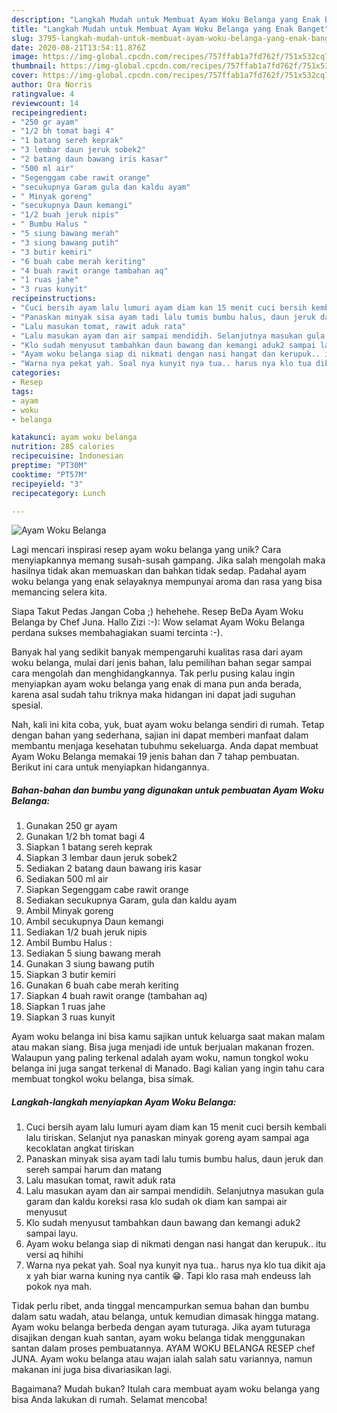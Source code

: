```yaml
---
description: "Langkah Mudah untuk Membuat Ayam Woku Belanga yang Enak Banget"
title: "Langkah Mudah untuk Membuat Ayam Woku Belanga yang Enak Banget"
slug: 3795-langkah-mudah-untuk-membuat-ayam-woku-belanga-yang-enak-banget
date: 2020-08-21T13:54:11.876Z
image: https://img-global.cpcdn.com/recipes/757ffab1a7fd762f/751x532cq70/ayam-woku-belanga-foto-resep-utama.jpg
thumbnail: https://img-global.cpcdn.com/recipes/757ffab1a7fd762f/751x532cq70/ayam-woku-belanga-foto-resep-utama.jpg
cover: https://img-global.cpcdn.com/recipes/757ffab1a7fd762f/751x532cq70/ayam-woku-belanga-foto-resep-utama.jpg
author: Ora Norris
ratingvalue: 4
reviewcount: 14
recipeingredient:
- "250 gr ayam"
- "1/2 bh tomat bagi 4"
- "1 batang sereh keprak"
- "3 lembar daun jeruk sobek2"
- "2 batang daun bawang iris kasar"
- "500 ml air"
- "Segenggam cabe rawit orange"
- "secukupnya Garam gula dan kaldu ayam"
- " Minyak goreng"
- "secukupnya Daun kemangi"
- "1/2 buah jeruk nipis"
- " Bumbu Halus "
- "5 siung bawang merah"
- "3 siung bawang putih"
- "3 butir kemiri"
- "6 buah cabe merah keriting"
- "4 buah rawit orange tambahan aq"
- "1 ruas jahe"
- "3 ruas kunyit"
recipeinstructions:
- "Cuci bersih ayam lalu lumuri ayam diam kan 15 menit cuci bersih kembali lalu tiriskan. Selanjut nya panaskan minyak goreng ayam sampai aga kecoklatan angkat tiriskan"
- "Panaskan minyak sisa ayam tadi lalu tumis bumbu halus, daun jeruk dan sereh sampai harum dan matang"
- "Lalu masukan tomat, rawit aduk rata"
- "Lalu masukan ayam dan air sampai mendidih. Selanjutnya masukan gula garam dan kaldu koreksi rasa klo sudah ok diam kan sampai air menyusut"
- "Klo sudah menyusut tambahkan daun bawang dan kemangi aduk2 sampai layu."
- "Ayam woku belanga siap di nikmati dengan nasi hangat dan kerupuk.. itu versi aq hihihi"
- "Warna nya pekat yah. Soal nya kunyit nya tua.. harus nya klo tua dikit aja x yah biar warna kuning nya cantik 😁. Tapi klo rasa mah endeuss lah pokok nya mah."
categories:
- Resep
tags:
- ayam
- woku
- belanga

katakunci: ayam woku belanga 
nutrition: 285 calories
recipecuisine: Indonesian
preptime: "PT30M"
cooktime: "PT57M"
recipeyield: "3"
recipecategory: Lunch

---
```



![Ayam Woku Belanga](https://img-global.cpcdn.com/recipes/757ffab1a7fd762f/751x532cq70/ayam-woku-belanga-foto-resep-utama.jpg)

Lagi mencari inspirasi resep ayam woku belanga yang unik? Cara menyiapkannya memang susah-susah gampang. Jika salah mengolah maka hasilnya tidak akan memuaskan dan bahkan tidak sedap. Padahal ayam woku belanga yang enak selayaknya mempunyai aroma dan rasa yang bisa memancing selera kita.

Siapa Takut Pedas Jangan Coba ;) hehehehe. Resep BeDa Ayam Woku Belanga by Chef Juna. Hallo Zizi :-): Wow selamat Ayam Woku Belanga perdana sukses membahagiakan suami tercinta :-).

Banyak hal yang sedikit banyak mempengaruhi kualitas rasa dari ayam woku belanga, mulai dari jenis bahan, lalu pemilihan bahan segar sampai cara mengolah dan menghidangkannya. Tak perlu pusing kalau ingin menyiapkan ayam woku belanga yang enak di mana pun anda berada, karena asal sudah tahu triknya maka hidangan ini dapat jadi suguhan spesial.


Nah, kali ini kita coba, yuk, buat ayam woku belanga sendiri di rumah. Tetap dengan bahan yang sederhana, sajian ini dapat memberi manfaat dalam membantu menjaga kesehatan tubuhmu sekeluarga. Anda dapat membuat Ayam Woku Belanga memakai 19 jenis bahan dan 7 tahap pembuatan. Berikut ini cara untuk menyiapkan hidangannya.

<!--inarticleads1-->

##### Bahan-bahan dan bumbu yang digunakan untuk pembuatan Ayam Woku Belanga:

1. Gunakan 250 gr ayam
1. Gunakan 1/2 bh tomat bagi 4
1. Siapkan 1 batang sereh keprak
1. Siapkan 3 lembar daun jeruk sobek2
1. Sediakan 2 batang daun bawang iris kasar
1. Sediakan 500 ml air
1. Siapkan Segenggam cabe rawit orange
1. Sediakan secukupnya Garam, gula dan kaldu ayam
1. Ambil  Minyak goreng
1. Ambil secukupnya Daun kemangi
1. Sediakan 1/2 buah jeruk nipis
1. Ambil  Bumbu Halus :
1. Sediakan 5 siung bawang merah
1. Gunakan 3 siung bawang putih
1. Siapkan 3 butir kemiri
1. Gunakan 6 buah cabe merah keriting
1. Siapkan 4 buah rawit orange (tambahan aq)
1. Siapkan 1 ruas jahe
1. Siapkan 3 ruas kunyit


Ayam woku belanga ini bisa kamu sajikan untuk keluarga saat makan malam atau makan siang. Bisa juga menjadi ide untuk berjualan makanan frozen. Walaupun yang paling terkenal adalah ayam woku, namun tongkol woku belanga ini juga sangat terkenal di Manado. Bagi kalian yang ingin tahu cara membuat tongkol woku belanga, bisa simak. 

<!--inarticleads2-->

##### Langkah-langkah menyiapkan Ayam Woku Belanga:

1. Cuci bersih ayam lalu lumuri ayam diam kan 15 menit cuci bersih kembali lalu tiriskan. Selanjut nya panaskan minyak goreng ayam sampai aga kecoklatan angkat tiriskan
1. Panaskan minyak sisa ayam tadi lalu tumis bumbu halus, daun jeruk dan sereh sampai harum dan matang
1. Lalu masukan tomat, rawit aduk rata
1. Lalu masukan ayam dan air sampai mendidih. Selanjutnya masukan gula garam dan kaldu koreksi rasa klo sudah ok diam kan sampai air menyusut
1. Klo sudah menyusut tambahkan daun bawang dan kemangi aduk2 sampai layu.
1. Ayam woku belanga siap di nikmati dengan nasi hangat dan kerupuk.. itu versi aq hihihi
1. Warna nya pekat yah. Soal nya kunyit nya tua.. harus nya klo tua dikit aja x yah biar warna kuning nya cantik 😁. Tapi klo rasa mah endeuss lah pokok nya mah.


Tidak perlu ribet, anda tinggal mencampurkan semua bahan dan bumbu dalam satu wadah, atau belanga, untuk kemudian dimasak hingga matang. Ayam woku belanga berbeda dengan ayam tuturaga. Jika ayam tuturaga disajikan dengan kuah santan, ayam woku belanga tidak menggunakan santan dalam proses pembuatannya. AYAM WOKU BELANGA RESEP chef JUNA. Ayam woku belanga atau wajan ialah salah satu variannya, namun makanan ini juga bisa divariasikan lagi. 

Bagaimana? Mudah bukan? Itulah cara membuat ayam woku belanga yang bisa Anda lakukan di rumah. Selamat mencoba!
